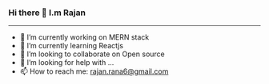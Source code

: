 ### Hi there 👋 I.m Rajan
<hr>


- 🔭 I’m currently working on MERN stack
- 🌱 I’m currently learning Reactjs
- 👯 I’m looking to collaborate on Open source
- 🤔 I’m looking for help with ...
- 📫 How to reach me: rajan.rana6@gmail.com

